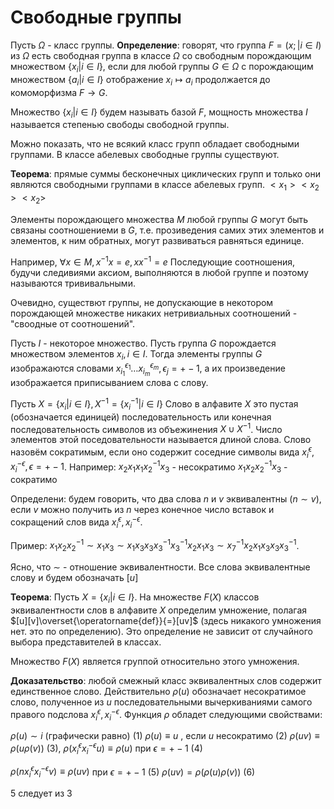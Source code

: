 # Свободные группы

Пусть $\Omega$ - класс группы.
**Определение**: говорят, что группа $F=(x;|i \in I)$ из $\Omega$ есть свободная группа в классе $\Omega$ со свободным порождающим множеством $\{x_{i}|i \in I\}$, если для любой группы $G \in \Omega$ с порождающим множеством $\{a_{i}|i \in I\}$ отображение $x_{i} \mapsto a_{i}$ продолжается до комоморфизма $F \to G$.

Множество $\{x_{i} | i \in I\}$  будем называть базой $F$, мощность множества $I$ называется степенью свободы свободной группы.

Можно показать, что не всякий класс групп обладает свободными группами. 
В классе абелевых свободные группы существуют.

**Теорема**: прямые суммы бесконечных циклических групп и только они являются свободными группами в классе абелевых групп. $<x_{1}> <x_{2}> <x_{2}>$

Элементы порождающего множества $M$ любой группы $G$ могут быть связаны соотношениеми в $G$, т.е. прозиведения самих этих элементов и элементов, к ним обратных, могут развиваться равняться единице. 

Например, $\forall x \in M, x^{-1}x=e,xx^{-1}=e$
Последующие соотношения, будучи следивиями аксиом, выполняются в любой группе и поэтому называются трививальными.

Очевидно, существют группы, не допускающие в некотором порождающей множестве никаких нетривиальных соотношений - "своодные от соотношений".

Пусть $I$ - некоторое множество. Пусть группа $G$ порождается множеством элементов $x_{i}, i \in I$. Тогда элементы группы $G$ изображаются словами $x_{i_{1}}^{\epsilon_{1}}\dots x_{i_{m}}^{\epsilon_{m}}, \epsilon_{j}= +-1$, а их произведение изображается приписыванием слова с слову.

Пусть $X=\{x_{i}|i \in I\}, X^{-1}=\{x_{i}^{-1}|i \in I\}$
Слово в алфавите $X$ это пустая (обозначается единицей) последовательность или конечная последовательность символов из объежинения $X \cup X^{-1}$. Число элементов этой поседовательности называется длиной слова.
Слово назовём сократимым, если оно содержит соседние символы вида $x_{i}^{\epsilon}, x_{i}^{-\epsilon}, \epsilon=+-1$.
Например:
$x_{2}x_{1}x_{1}x_{2}^{-1}x_{3}$ - несократимо
$x_{1}x_{2}x_{2}^{-1}x_{3}$  - сократимо

Определени: будем говорить, что два слова $n$ и $v$ эквивалентны ($n \sim v$), если $v$ можно получить из $n$ через конечное число вставок и сокращений слов вида $x_{i}^{\epsilon}, x_{i}^{-\epsilon}$.

Пример:  $x_{1}x_{2}x_{2}^{-1} \sim x_{1}x_{3} \sim x_{1}x_{3}x_{3}x_{3}^{-1}  x_{3}^{-1}x_{2}x_{1}x_{3} \sim x_{7}^{-1}x_{2}x_{1}x_{3}x_{3}x_{3}^{-1}$.

Ясно, что $\sim$ - отношение эквивалентности. Все слова эквивалентные слову и будем обозначать $[u]$

**Теорема**: Пусть $X = \{ x_{i} | i \in I\}$. На множестве $F(X)$ классов эквивалентности слов в алфавите $X$ определим умножение, полагая $[u][v]\overset{\operatorname{def}}{=}[uv]$ (здесь никакого умножения нет. это по определению). Это определение не зависит от случайного выбора представителей в классах.

Множество $F(X)$ является группой относительно этого умножения.

**Доказательство**: любой смежный класс эквивалентных слов содержит единственное слово. Действительно $\rho(u)$ обозначает несократимое слово, полученное из $u$ последовательными вычеркиваниями самого правого подслова
$x_{i}^{\epsilon}, x_{i}^{-\epsilon}$. Функция $\rho$ обладет следующими свойствами:

$\rho(u) \sim i$ (графически равно) (1)
$\rho(u) \equiv u$ , если $u$ несократимо (2)
$\rho(uv) \equiv \rho(u\rho(v))$ (3),
$\rho(x_{i}^{\epsilon}x_{i}^{-\epsilon}u) \equiv \rho(u)$ при $\epsilon=+-1$ (4)

$\rho(nx_{i}^{\epsilon}x_{i}^{-\epsilon}v) \equiv \rho(uv)$ при $\epsilon=+-1$ (5)
$\rho(uv)=\rho(\rho(u)\rho(v))$ (6)

5 следует из 3

